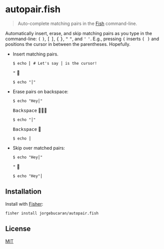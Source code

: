 # autopair.fish

> Auto-complete matching pairs in the [Fish](https://fishshell.com) command-line.

Automatically insert, erase, and skip matching pairs as you type in the command-line: <samp>(</samp> <samp>)</samp>, <samp>[</samp> <samp>]</samp>, <samp>{</samp> <samp>}</samp>, <samp>"</samp> <samp>"</samp>, and <samp>'</samp> <samp>'</samp>. E.g., pressing <samp>(</samp> inserts <samp>( )</samp> and positions the cursor in between the parentheses. Hopefully.

- Insert matching pairs.

  ```console
  $ echo ⎢ # Let's say ⎪ is the cursor!
  ```

  <kbd>"</kbd> 🥊

  ```console
  $ echo "⎪"
  ```

- Erase pairs on backspace:

  ```console
  $ echo "Hey⎪"
  ```

  <kbd>Backspace</kbd> 🥊🥊🥊

  ```console
  $ echo "⎪"
  ```

  <kbd>Backspace</kbd> 🥊

  ```console
  $ echo ⎪
  ```

- Skip over matched pairs:

  ```console
  $ echo "Hey⎪"
  ```

  <kbd>"</kbd> 🥊

  ```console
  $ echo "Hey"⎪
  ```

## Installation

Install with [Fisher](https://github.com/jorgebucaran/fisher):

```console
fisher install jorgebucaran/autopair.fish
```

## License

[MIT](LICENSE.md)
